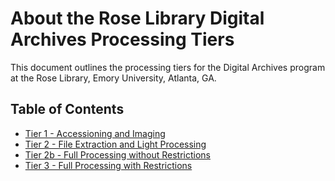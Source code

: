 # About the Rose Library Digital Archives Processing Tiers

This document outlines the processing tiers for the Digital Archives program at the Rose Library, Emory University, Atlanta, GA. 

## Table of Contents
* [Tier 1 - Accessioning and Imaging](https://github.com/bedwards254/DAprocessingTiers/tree/master/Tier%201)
* [Tier 2 - File Extraction and Light Processing](https://github.com/bedwards254/DAprocessingTiers/tree/master/Tier%202)
* [Tier 2b - Full Processing without Restrictions](https://github.com/bedwards254/DAprocessingTiers/tree/master/Tier%202b)
* [Tier 3 - Full Processing with Restrictions](https://github.com/bedwards254/DAprocessingTiers/tree/master/Tier%203)
